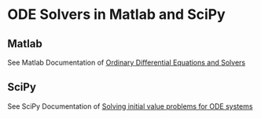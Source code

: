 # ODE Solvers in Matlab and SciPy
## Matlab

See Matlab Documentation of [Ordinary Differential Equations and Solvers](https://www.mathworks.com/help/matlab/ordinary-differential-equations.html)

## SciPy

See SciPy Documentation of [Solving initial value problems for ODE systems](https://docs.scipy.org/doc/scipy/reference/integrate.html#solving-initial-value-problems-for-ode-systems)

<!-- ::::{prf:example}
Here is the question

```{admonition} Solution (click to show)
:class: tip, dropdown
Here's what's inside!
```
:::: -->

